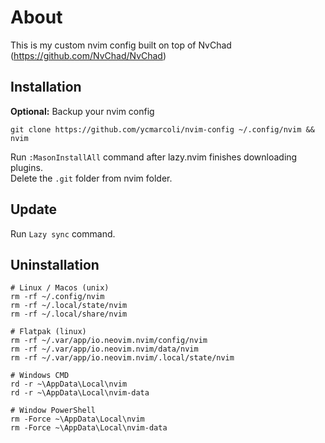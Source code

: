 # About
This is my custom nvim config built on top of NvChad (https://github.com/NvChad/NvChad)

## Installation
**Optional:** Backup your nvim config
```git
git clone https://github.com/ycmarcoli/nvim-config ~/.config/nvim && nvim
```
Run `:MasonInstallAll` command after lazy.nvim finishes downloading plugins. \
Delete the `.git` folder from nvim folder.

## Update
Run `Lazy sync` command.

## Uninstallation
```git
# Linux / Macos (unix)
rm -rf ~/.config/nvim
rm -rf ~/.local/state/nvim
rm -rf ~/.local/share/nvim

# Flatpak (linux)
rm -rf ~/.var/app/io.neovim.nvim/config/nvim
rm -rf ~/.var/app/io.neovim.nvim/data/nvim
rm -rf ~/.var/app/io.neovim.nvim/.local/state/nvim

# Windows CMD
rd -r ~\AppData\Local\nvim
rd -r ~\AppData\Local\nvim-data

# Window PowerShell
rm -Force ~\AppData\Local\nvim
rm -Force ~\AppData\Local\nvim-data
```
